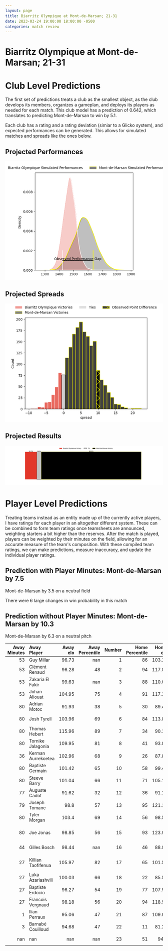 ```yaml
---  
layout: page  
title: Biarritz Olympique at Mont-de-Marsan; 21-31  
date: 2023-03-24 19:00:00 18:00:00 -0500  
categories: match review  
---
```

# Biarritz Olympique at Mont-de-Marsan; 21-31

# Club Level Predictions


The first set of predictions treats a club as the smallest object, as the club develops its members, organizes a gameplan, and deploys its players as needed for each match. This club model has a prediction of 0.642, which translates to predicting Mont-de-Marsan to win by 5.1.

Each club has a rating and a rating deviation (simiar to a Glicko system), and expected performances can be generated. This allows for simulated matches and spreads like the ones below.
## Projected Performances


![Projected Performances](plots/performances_2023-03-24-Mont-de-Marsan-BiarritzOlympique.png)
## Projected Spreads


![Projected Spreads](plots/spreads_2023-03-24-Mont-de-Marsan-BiarritzOlympique.png)
## Projected Results


![Projected Results](plots/resultbar_2023-03-24-Mont-de-Marsan-BiarritzOlympique.png)
# Player Level Predictions


Treating teams instead as an entity made up of the currently active players, I have ratings for each player in an altogether different system. These can be combined to form team ratings once teamsheets are announced, weighting starters a bit higher than the reserves. After the match is played, players can be weighted by their minutes on the field, allowing for an accurate measure of the team's composition. With these compiled team ratings, we can make predictions, measure inaccuracy, and update the individual player ratings.
## Prediction with Player Minutes: Mont-de-Marsan by 7.5


Mont-de-Marsan by 3.5 on a neutral field

There were 6 large changes in win probability in this match
## Prediction without Player Minutes: Mont-de-Marsan by 10.3


Mont-de-Marsan by 6.3 on a neutral pitch



|   Away Minutes | Away Player        |   Away elo |   Away Percentile |   Number |   Home Percentile |   Home elo | Home Player               |   Home Minutes |
|---------------:|:-------------------|-----------:|------------------:|---------:|------------------:|-----------:|:--------------------------|---------------:|
|             53 | Guy Millar         |      96.73 |               nan |        1 |                86 |     103.15 | Max Curie                 |             67 |
|             53 | Clément Renaud     |      96.28 |                48 |        2 |                94 |     117.83 | Jose Luis Gonzalez        |             53 |
|             53 | Zakaria El Fakir   |      99.63 |               nan |        3 |                88 |     110.69 | Gheorge Gajion            |             67 |
|             53 | Johan Aliouat      |     104.95 |                75 |        4 |                91 |     117.37 | Romain Durand             |             80 |
|             80 | Adrian Motoc       |      91.93 |                38 |        5 |                30 |      89.43 | Andrei Ostrikov           |             80 |
|             80 | Josh Tyrell        |     103.96 |                69 |        6 |                84 |     113.82 | Aurélien Lisena           |             53 |
|             80 | Thomas Hebert      |     115.96 |                89 |        7 |                34 |      90.17 | Léo Banos                 |             80 |
|             80 | Tornike Jalagonia  |     109.95 |                81 |        8 |                41 |      93.81 | Michael Faleafa           |             66 |
|             36 | Kerman Aurrekoetea |     102.96 |                68 |        9 |                26 |      87.86 | Christophe Loustalot      |             78 |
|             80 | Baptiste Germain   |     101.42 |                65 |       10 |                58 |      99.41 | Willie du Plessis         |             80 |
|             80 | Steeve Barry       |     101.04 |                66 |       11 |                71 |     105.14 | Alexandre de Nardi        |             80 |
|             77 | Auguste Cadot      |      91.62 |                32 |       12 |                36 |      91.19 | Jules Even                |             56 |
|             79 | Joseph Tomane      |      98.8  |                57 |       13 |                95 |     121.13 | Nacani Wakaya             |             80 |
|             80 | Tyler Morgan       |     103.4  |                69 |       14 |                56 |      98.52 | Ambrose Curtis            |             59 |
|             80 | Joe Jonas          |      98.85 |                56 |       15 |                93 |     123.96 | Yoann Laousse Azpiazu     |             80 |
|             44 | Gilles Bosch       |      98.44 |               nan |       16 |                46 |      88.06 | Romain Laterrade          |             27 |
|             27 | Killian Taofifenua |     105.97 |                82 |       17 |                65 |     101.58 | Veresa Tuqovu Ramototabua |             27 |
|             27 | Luka Azariashvili  |     100.03 |                66 |       18 |                22 |      85.51 | Lucas Mensa               |             24 |
|             27 | Baptiste Erdocio   |      96.27 |                54 |       19 |                77 |     107.51 | Simon Renda               |             21 |
|             27 | Francois Vergnaud  |      98.18 |                56 |       20 |                94 |     118.98 | William Wavrin            |             14 |
|              1 | Ilian Perraux      |      95.06 |                47 |       21 |                87 |     109.97 | Thomas Bultel             |             13 |
|              3 | Barnabé Couilloud  |      94.68 |                47 |       22 |                11 |      81.27 | Lasha Macharashvili       |             13 |
|            nan | nan                |     nan    |               nan |       23 |                51 |      94.4  | Baptiste Canut            |              2 |

